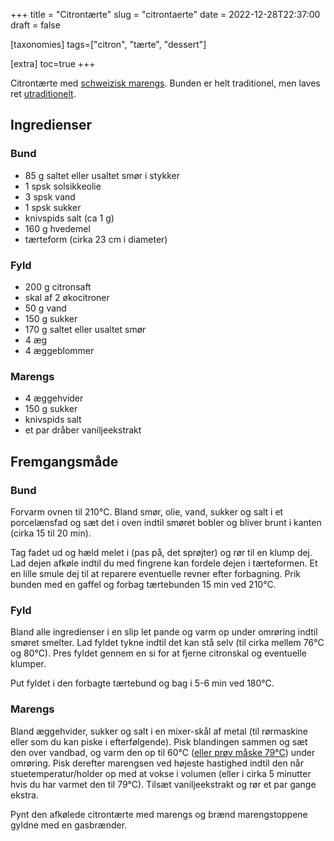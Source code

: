+++
title = "Citrontærte"
slug  = "citrontaerte"
date  = 2022-12-28T22:37:00
draft = false

[taxonomies]
tags=["citron", "tærte", "dessert"]

[extra]
toc=true
+++

Citrontærte med [schweizisk
marengs](https://www.cuisineathome.com/articles/all-about-meringue-french-vs-swiss-vs-italian-meringue/).
Bunden er helt traditionel, men laves ret
[utraditionelt](https://www.davidlebovitz.com/french-tart-dough-a-la-francaise/).

## Ingredienser

### Bund

- 85 g saltet eller usaltet smør i stykker
- 1 spsk solsikkeolie
- 3 spsk vand
- 1 spsk sukker
- knivspids salt (ca 1 g)
- 160 g hvedemel
- tærteform (cirka 23 cm i diameter)

### Fyld

- 200 g citronsaft
- skal af 2 økocitroner
- 50 g vand
- 150 g sukker
- 170 g saltet eller usaltet smør
- 4 æg
- 4 æggeblommer

### Marengs

- 4 æggehvider
- 150 g sukker
- knivspids salt
- et par dråber vaniljeekstrakt

## Fremgangsmåde

### Bund

Forvarm ovnen til 210°C. Bland smør, olie, vand, sukker og salt i et
porcelænsfad og sæt det i oven indtil smøret bobler og bliver brunt i kanten
(cirka 15 til 20 min).

Tag fadet ud og hæld melet i (pas på, det sprøjter) og rør til en klump dej. Lad
dejen afkøle indtil du med fingrene kan fordele dejen i tærteformen. Et en lille
smule dej til at reparere eventuelle revner efter forbagning. Prik bunden med en
gaffel og forbag tærtebunden 15 min ved 210°C.

### Fyld

Bland alle ingredienser i en slip let pande og varm op under omrøring indtil
smøret smelter. Lad fyldet tykne indtil det kan stå selv (til cirka mellem 76°C
og 80°C). Pres fyldet gennem en si for at fjerne citronskal og eventuelle
klumper.

Put fyldet i den forbagte tærtebund og bag i 5-6 min ved 180°C.

### Marengs

Bland æggehvider, sukker og salt i en mixer-skål af metal (til rørmaskine eller
som du kan piske i efterfølgende). Pisk blandingen sammen og sæt den over
vandbad, og varm den op til 60°C ([eller prøv måske
79°C](https://www.seriouseats.com/easy-swiss-meringue-recipe)) under omrøring.
Pisk derefter marengsen ved højeste hastighed indtil den når
stuetemperatur/holder op med at vokse i volumen (eller i cirka 5 minutter hvis
du har varmet den til 79°C). Tilsæt vaniljeekstrakt og rør et par gange ekstra.

Pynt den afkølede citrontærte med marengs og brænd marengstoppene gyldne med en
gasbrænder.